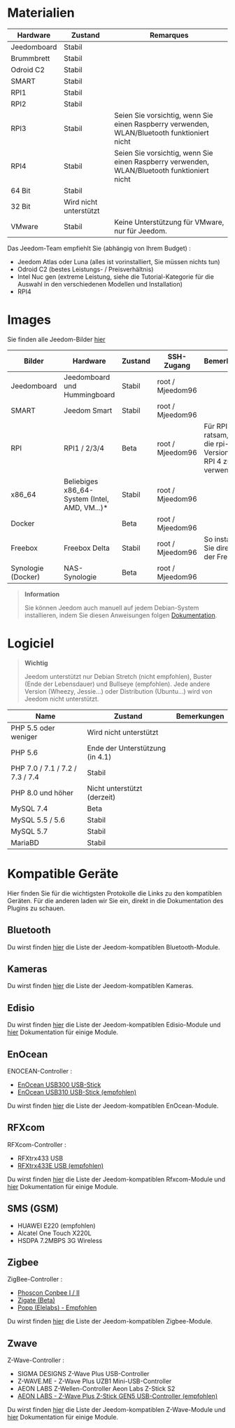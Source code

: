 # Materialien

Hardware | Zustand | Remarques
--- | --- | ---
Jeedomboard      | Stabil        |
Brummbrett     | Stabil        |
Odroid C2        | Stabil        |                          
SMART            | Stabil        |                          
RPI1             | Stabil        |                          
RPI2             | Stabil        |                          
RPI3             | Stabil        | Seien Sie vorsichtig, wenn Sie einen Raspberry verwenden, WLAN/Bluetooth funktioniert nicht
RPI4             | Stabil        | Seien Sie vorsichtig, wenn Sie einen Raspberry verwenden, WLAN/Bluetooth funktioniert nicht
64 Bit          | Stabil        |                          
32 Bit          | Wird nicht unterstützt  |                          
VMware           | Stabil        | Keine Unterstützung für VMware, nur für Jeedom.

Das Jeedom-Team empfiehlt Sie (abhängig von Ihrem Budget) :

- Jeedom Atlas oder Luna (alles ist vorinstalliert, Sie müssen nichts tun)
- Odroid C2 (bestes Leistungs- / Preisverhältnis)
- Intel Nuc gen (extreme Leistung, siehe die Tutorial-Kategorie für die Auswahl in den verschiedenen Modellen und Installation)
- RPI4

#  Images

Sie finden alle Jeedom-Bilder [hier](https://images.jeedom.com/)

| Bilder         | Hardware       | Zustand           | SSH-Zugang      | Bemerkungen      | Dokumentation      |
|----------------|----------------|----------------|----------------|----------------|---------------------|
| Jeedomboard    | Jeedomboard und Hummingboard | Stabil         | root / Mjeedom96 |                | [Jeedomboard](https://doc.jeedom.com/de_DE/installation/mini) |
| SMART          | Jeedom Smart   | Stabil           | root / Mjeedom96 |                | [SMART](https://doc.jeedom.com/de_DE/installation/smart) |
| RPI            | RPI1 / 2/3/4     | Beta           | root / Mjeedom96 |  Für RPI ist es ratsam, nur die rpi-64-Version für RPI 4 zu verwenden              | [RPI](https://doc.jeedom.com/de_DE/installation/rpi) |
| x86_64         | Beliebiges x86_64-System (Intel, AMD, VM...)*               | Stabil           | root / Mjeedom96 |                | [x86_64](https://doc.jeedom.com/de_DE/installation/vm) |
| Docker         |                | Beta           | root / Mjeedom96 |                | [Docker](https://doc.jeedom.com/de_DE/installation/docker) |
| Freebox        | Freebox Delta  | Stabil         | root / Mjeedom96 | So installieren Sie direkt von der Freebox               | [Freebox](https://doc.jeedom.com/de_DE/installation/freeboxdelta) |
| Synologie (Docker)| NAS-Synologie | Beta          | root / Mjeedom96  |                | [Synologie](https://doc.jeedom.com/de_DE/installation/synology) |

> **Information**
>
> Sie können Jeedom auch manuell auf jedem Debian-System installieren, indem Sie diesen Anweisungen folgen [Dokumentation](https://doc.jeedom.com/de_DE/installation/cli).

#  Logiciel

> **Wichtig**
>
> Jeedom unterstützt nur Debian Stretch (nicht empfohlen), Buster (Ende der Lebensdauer) und Bullseye (empfohlen). Jede andere Version (Wheezy, Jessie…) oder Distribution (Ubuntu…) wird von Jeedom nicht unterstützt.

| Name                     | Zustand                    | Bemerkungen                |
|-------------------------|-------------------------|--------------------------|
| PHP 5.5 oder weniger        | Wird nicht unterstützt            |                          |
| PHP 5.6                 | Ende der Unterstützung (in 4.1) |                          |
| PHP 7.0 / 7.1 / 7.2 / 7.3 / 7.4 | Stabil                  |                          |
| PHP 8.0 und höher         | Nicht unterstützt (derzeit)|                          |
| MySQL 7.4               | Beta                    |                          |
| MySQL 5.5 / 5.6           | Stabil                  |                          |
| MySQL 5.7               | Stabil                  |                          |
| MariaBD                 | Stabil                  |                          |


# Kompatible Geräte

Hier finden Sie für die wichtigsten Protokolle die Links zu den kompatiblen Geräten.
Für die anderen laden wir Sie ein, direkt in die Dokumentation des Plugins zu schauen.


## Bluetooth

Du wirst finden [hier](https://compatibility.jeedom.com/index.php?p=home&plugin=blea) die Liste der Jeedom-kompatiblen Bluetooth-Module.

## Kameras

Du wirst finden [hier](https://compatibility.jeedom.com/index.php?v=d&p=home&search=&plugin=camera) die Liste der Jeedom-kompatiblen Kameras.

## Edisio

Du wirst finden [hier](https://doc.jeedom.com/de_DE/edisio/equipement.compatible) die Liste der Jeedom-kompatiblen Edisio-Module und [hier](https://doc.jeedom.com/de_DE/edisio/) Dokumentation für einige Module.

## EnOcean

ENOCEAN-Controller :

-   [EnOcean USB300 USB-Stick](https://www.domadoo.fr/fr/interface-domotique/3206-enocean-controleur-usb-enocean-avec-connecteur-sma-3700527400280.html)
-   [EnOcean USB310 USB-Stick (empfohlen)](https://www.domadoo.fr/fr/interface-domotique/2433-enocean-controleur-usb-enocean-3700527400273.html)

Du wirst finden [hier](https://compatibility.jeedom.com/index.php?v=d&p=home&search=&plugin=openenocean) die Liste der Jeedom-kompatiblen EnOcean-Module.

## RFXcom

RFXcom-Controller :

-   RFXtrx433 USB
-   [RFXtrx433E USB (empfohlen)](https://www.domadoo.fr/fr/interface-domotique/4659-rfxcom-interface-radio-recepteuremetteur-xl-43392mhz-usb-chacon-somfy-rts-oregon-et-autres.html)

Du wirst finden [hier](https://compatibility.jeedom.com/index.php?v=d&p=home&search=&plugin=rfxcom) die Liste der Jeedom-kompatiblen Rfxcom-Module und [hier](https://doc.jeedom.com/de_DE/rfxcom/) Dokumentation für einige Module.

## SMS (GSM)

-   HUAWEI E220 (empfohlen)
-   Alcatel One Touch X220L
-   HSDPA 7.2MBPS 3G Wireless

## Zigbee

ZigBee-Controller :

- [Phoscon Conbee I / II](https://www.domadoo.fr/fr/interface-domotique/4974-phoscon-passerelle-universelle-zigbee-usb-conbee-ii-4260350821328.html)
- [Zigate (Beta)](https://www.domadoo.fr/fr/interface-domotique/5734-lixee-dongle-usb-zigbee-zigate-v2-compatible-jeedom-eedomus-domoticz-3770014375094.html?search_query=zigate&results=106)
- [Popp (Elelabs) - Empfohlen](https://www.domadoo.fr/fr/interface-domotique/5431-popp-dongle-usb-zigbee-zb-stick-chipset-efr32mg13-4251295701554.html)

Du wirst finden [hier](https://compatibility.jeedom.com/index.php?v=d&p=home&search=&plugin=zigbee) die Liste der Jeedom-kompatiblen Zigbee-Module.

## Zwave

Z-Wave-Controller :

-   SIGMA DESIGNS Z-Wave Plus USB-Controller
-   Z-WAVE.ME - Z-Wave Plus UZB1 Mini-USB-Controller
-   AEON LABS Z-Wellen-Controller Aeon Labs Z-Stick S2
-   [AEON LABS - Z-Wave Plus Z-Stick GEN5 USB-Controller (empfohlen)](https://www.domadoo.fr/fr/interface-domotique/2917-aeotec-controleur-usb-z-wave-plus-z-stick-gen5-1220000012813.html?search_query=sigma&results=4)

Du wirst finden [hier](https://compatibility.jeedom.com/index.php?v=d&p=home&search=&plugin=openzwave) die Liste der Jeedom-kompatiblen Z-Wave-Module und [hier](https://doc.jeedom.com/de_DE/zwave/) Dokumentation für einige Module.
